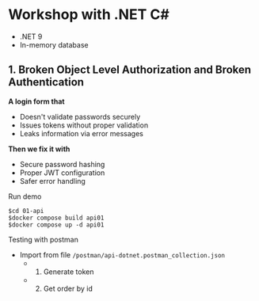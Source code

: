 # Workshop with .NET C#
* .NET 9
* In-memory database


## 1. Broken Object Level Authorization and Broken Authentication

**A login form that**
* Doesn't validate passwords securely
* Issues tokens without proper validation
* Leaks information via error messages

**Then we fix it with**
* Secure password hashing
* Proper JWT configuration
* Safer error handling

Run demo
```
$cd 01-api
$docker compose build api01
$docker compose up -d api01
```

Testing with postman
* Import from file `/postman/api-dotnet.postman_collection.json`
  * 1. Generate token
  * 2. Get order by id
